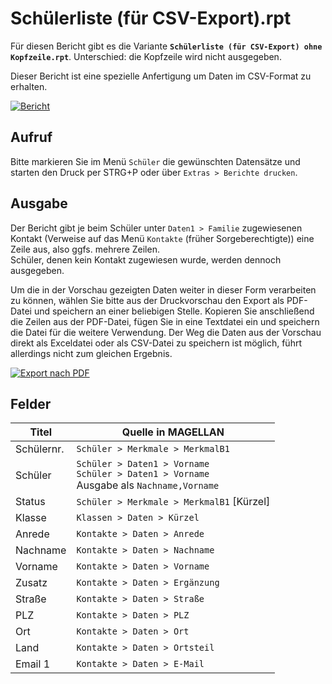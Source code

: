 # Schülerliste (für CSV-Export).rpt

Für diesen Bericht gibt es die Variante **`Schülerliste (für CSV-Export) ohne Kopfzeile.rpt`**. Unterschied: die Kopfzeile wird nicht ausgegeben.

[1]:/assets/images/berichte.schueler/002.png "Export nach PDF"
[2]:/assets/images/berichte.schueler/003.png "Bericht"

Dieser Bericht ist eine spezielle Anfertigung um Daten im CSV-Format zu erhalten. 

[![Bericht][2]][2]

## Aufruf

Bitte markieren Sie im Menü `Schüler` die gewünschten Datensätze und starten den Druck per STRG+P oder über `Extras > Berichte drucken`.

## Ausgabe

Der Bericht gibt je beim Schüler unter `Daten1 > Familie` zugewiesenen Kontakt (Verweise auf das Menü `Kontakte` (früher Sorgeberechtigte)) eine Zeile aus, also ggfs. mehrere Zeilen. <br/>Schüler, denen kein Kontakt zugewiesen wurde, werden dennoch ausgegeben.

Um die in der Vorschau gezeigten Daten weiter in dieser Form verarbeiten zu können, wählen Sie bitte aus der Druckvorschau den Export als PDF-Datei und speichern an einer beliebigen Stelle. Kopieren Sie anschließend die Zeilen aus der PDF-Datei, fügen Sie in eine Textdatei ein und speichern die Datei für die weitere Verwendung.
Der Weg die Daten aus der Vorschau direkt als Exceldatei oder als CSV-Datei zu speichern ist möglich, führt allerdings nicht zum gleichen Ergebnis.

[![Export nach PDF][1]][1]

## Felder

Titel|Quelle in MAGELLAN
--|--
Schülernr.| `Schüler > Merkmale > MerkmalB1`
Schüler|`Schüler > Daten1 > Vorname` <br/>`Schüler > Daten1 > Vorname` <br/>Ausgabe als `Nachname,Vorname`
Status|`Schüler > Merkmale > MerkmalB1` [Kürzel]
Klasse|`Klassen > Daten > Kürzel`
Anrede|`Kontakte > Daten > Anrede`
Nachname| `Kontakte > Daten > Nachname`
Vorname| `Kontakte > Daten > Vorname`
Zusatz|`Kontakte > Daten > Ergänzung`
Straße|`Kontakte > Daten > Straße`
PLZ|`Kontakte > Daten > PLZ`
Ort|`Kontakte > Daten > Ort`
Land|`Kontakte > Daten > Ortsteil`
Email 1|`Kontakte > Daten > E-Mail`
